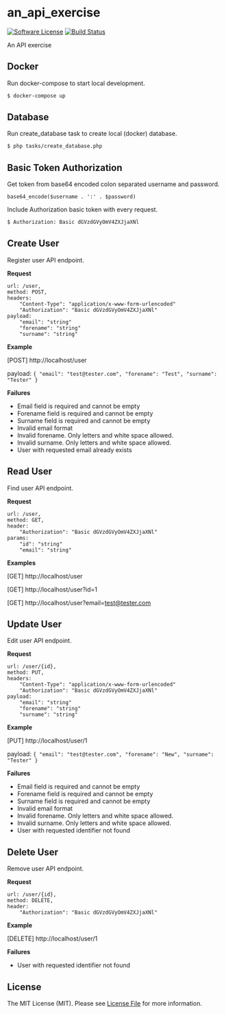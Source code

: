 # an_api_exercise

[![Software License](https://img.shields.io/badge/license-MIT-blue.svg)](LICENSE.md)
[![Build Status](https://api.travis-ci.org/wiertlewski/an_api_exercise.svg?branch=master)](https://travis-ci.org/wiertlewski/an_api_exercise)

An API exercise

## Docker

Run docker-compose to start local development.

``` bash
$ docker-compose up
```

## Database

Run create_database task to create local (docker) database.

``` bash
$ php tasks/create_database.php
```

## Basic Token Authorization

Get token from base64 encoded colon separated username and password.

```
base64_encode($username . ':' . $password)
```

Include Authorization basic token with every request.

``` bash
$ Authorization: Basic dGVzdGVyOmV4ZXJjaXNl
```

## Create User

Register user API endpoint.

**Request**

    url: /user,
    method: POST,
    headers:
        "Content-Type": "application/x-www-form-urlencoded"
        "Authorization": "Basic dGVzdGVyOmV4ZXJjaXNl"
    payload:
        "email": "string"
        "forename": "string"
        "surname": "string"

**Example**

[POST] http://localhost/user

payload: `{ "email": "test@tester.com", "forename": "Test", "surname": "Tester" }`

**Failures**

* Email field is required and cannot be empty
* Forename field is required and cannot be empty
* Surname field is required and cannot be empty
* Invalid email format
* Invalid forename. Only letters and white space allowed.
* Invalid surname. Only letters and white space allowed.
* User with requested email already exists

## Read User

Find user API endpoint.

**Request**

    url: /user,
    method: GET,
    header:
        "Authorization": "Basic dGVzdGVyOmV4ZXJjaXNl"
    params:
        "id": "string"
        "email": "string"

**Examples**

[GET] http://localhost/user

[GET] http://localhost/user?id=1

[GET] http://localhost/user?email=test@tester.com

## Update User

Edit user API endpoint.

**Request**

    url: /user/{id},
    method: PUT,
    headers:
        "Content-Type": "application/x-www-form-urlencoded"
        "Authorization": "Basic dGVzdGVyOmV4ZXJjaXNl"
    payload:
        "email": "string"
        "forename": "string"
        "surname": "string"

**Example**

[PUT] http://localhost/user/1

payload: `{ "email": "test@tester.com", "forename": "New", "surname": "Tester" }`

**Failures**

* Email field is required and cannot be empty
* Forename field is required and cannot be empty
* Surname field is required and cannot be empty
* Invalid email format
* Invalid forename. Only letters and white space allowed.
* Invalid surname. Only letters and white space allowed.
* User with requested identifier not found

## Delete User

Remove user API endpoint.

**Request**

    url: /user/{id},
    method: DELETE,
    header:
        "Authorization": "Basic dGVzdGVyOmV4ZXJjaXNl"

**Example**

[DELETE] http://localhost/user/1

**Failures**

* User with requested identifier not found

## License

The MIT License (MIT). Please see [License File](LICENSE.md) for more information.
